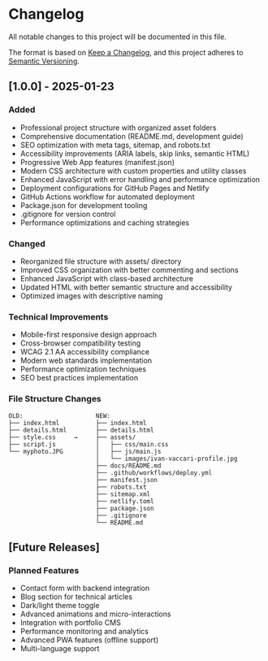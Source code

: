 # Changelog

All notable changes to this project will be documented in this file.

The format is based on [Keep a Changelog](https://keepachangelog.com/en/1.0.0/),
and this project adheres to [Semantic Versioning](https://semver.org/spec/v2.0.0.html).

## [1.0.0] - 2025-01-23

### Added
- Professional project structure with organized asset folders
- Comprehensive documentation (README.md, development guide)
- SEO optimization with meta tags, sitemap, and robots.txt
- Accessibility improvements (ARIA labels, skip links, semantic HTML)
- Progressive Web App features (manifest.json)
- Modern CSS architecture with custom properties and utility classes
- Enhanced JavaScript with error handling and performance optimization
- Deployment configurations for GitHub Pages and Netlify
- GitHub Actions workflow for automated deployment
- Package.json for development tooling
- .gitignore for version control
- Performance optimizations and caching strategies

### Changed
- Reorganized file structure with assets/ directory
- Improved CSS organization with better commenting and sections
- Enhanced JavaScript with class-based architecture
- Updated HTML with better semantic structure and accessibility
- Optimized images with descriptive naming

### Technical Improvements
- Mobile-first responsive design approach
- Cross-browser compatibility testing
- WCAG 2.1 AA accessibility compliance
- Modern web standards implementation
- Performance optimization techniques
- SEO best practices implementation

### File Structure Changes
```
OLD:                    NEW:
├── index.html          ├── index.html
├── details.html        ├── details.html
├── style.css     →     ├── assets/
├── script.js           │   ├── css/main.css
└── myphoto.JPG         │   ├── js/main.js
                        │   └── images/ivan-vaccari-profile.jpg
                        ├── docs/README.md
                        ├── .github/workflows/deploy.yml
                        ├── manifest.json
                        ├── robots.txt
                        ├── sitemap.xml
                        ├── netlify.toml
                        ├── package.json
                        ├── .gitignore
                        └── README.md
```

## [Future Releases]

### Planned Features
- Contact form with backend integration
- Blog section for technical articles
- Dark/light theme toggle
- Advanced animations and micro-interactions
- Integration with portfolio CMS
- Performance monitoring and analytics
- Advanced PWA features (offline support)
- Multi-language support
